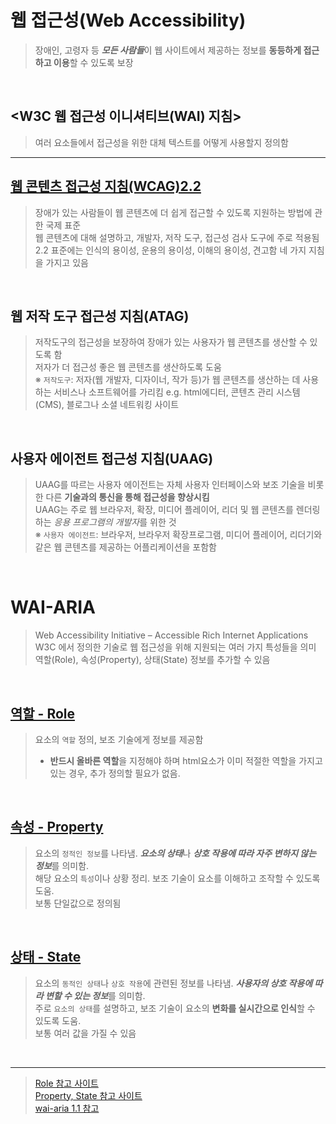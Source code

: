 
# 웹 접근성(Web Accessibility)
> 장애인, 고령자 등 ***모든 사람들***이 웹 사이트에서 제공하는 정보를 **동등하게 접근하고 이용**할 수 있도록 보장

<br/>

## <W3C 웹 접근성 이니셔티브(WAI) 지침>
> 여러 요소들에서 접근성을 위한 대체 텍스트를 어떻게 사용할지 정의함
***

## [웹 콘텐츠 접근성 지침(WCAG)2.2](https://github.com/hiro961227/Dev-Docs/blob/main/Study-Docs/accessibility/WebAccessibility.md)
> 장애가 있는 사람들이 웹 콘텐츠에 더 쉽게 접근할 수 있도록 지원하는 방법에 관한 국제 표준 <br/>
> 웹 콘텐츠에 대해 설명하고, 개발자, 저작 도구, 접근성 검사 도구에 주로 적용됨 <br/>
> 2.2 표준에는 인식의 용이성, 운용의 용이성, 이해의 용이성, 견고함 네 가지 지침을 가지고 있음 <br/>

<br/>

## 웹 저작 도구 접근성 지침(ATAG)
> 저작도구의 접근성을 보장하여 장애가 있는 사용자가 웹 콘텐츠를 생산할 수 있도록 함 <br/>
> 저자가 더 접근성 좋은 웹 콘텐츠를 생산하도록 도움 <br/>
> ※ ```저작도구```: 저자(웹 개발자, 디자이너, 작가 등)가 웹 콘텐츠를 생산하는 데 사용하는 서비스나 소프트웨어를 가리킴 e.g. html에디터, 콘텐츠 관리 시스템(CMS), 블로그나 소셜 네트워킹 사이트

<br/>

## 사용자 에이전트 접근성 지침(UAAG)
> UAAG를 따르는 사용자 에이전트는 자체 사용자 인터페이스와 보조 기술을 비롯한 다른 **기술과의 통신을 통해 접근성을 향상시킴** <br/>
> UAAG는 주로 웹 브라우저, 확장, 미디어 플레이어, 리더 및 웹 콘텐츠를 렌더링하는 *응용 프로그램의 개발자*를 위한 것 <br/>
> ※ ```사용자 에이전트```: 브라우저, 브라우저 확장프로그램, 미디어 플레이어, 리더기와 같은 웹 콘텐츠를 제공하는 어플리케이션을 포함함

<br/>


# WAI-ARIA
> Web Accessibility Initiative – Accessible Rich Internet Applications <br/>
> W3C 에서 정의한 기술로 웹 접근성을 위해 지원되는 여러 가지 특성들을 의미 <br/>
> 역할(Role), 속성(Property), 상태(State) 정보를 추가할 수 있음

<br/>

## [역할 - Role](https://github.com/hiro961227/Dev-Docs/blob/main/Study-Docs/accessibility/Role.md)
> 요소의 ```역할``` 정의, 보조 기술에게 정보를 제공함 <br/>
> * **반드시 올바른 역할**을 지정해야 하며 html요소가 이미 적절한 역할을 가지고 있는 경우, 추가 정의할 필요가 없음.

<br/>

## [속성 - Property](https://github.com/hiro961227/Dev-Docs/blob/main/Study-Docs/accessibility/Property.md)
> 요소의 ```정적인 정보```를 나타냄. ***요소의 상태***나 ***상호 작용에 따라 자주 변하지 않는 정보***를 의미함. <br/>
> 해당 요소의 ```특성```이나 상황 정리. 보조 기술이 요소를 이해하고 조작할 수 있도록 도움. <br/>
> 보통 단일값으로 정의됨

<br/>

## [상태 - State](https://github.com/hiro961227/Dev-Docs/blob/main/Study-Docs/accessibility/State.md)
> 요소의 ```동적인 상태```나 ```상호 작용```에 관련된 정보를 나타냄. ***사용자의 상호 작용에 따라 변할 수 있는 정보***를 의미함. <br/>
> 주로 ```요소의 상태```를 설명하고, 보조 기술이 요소의 **변화를 실시간으로 인식**할 수 있도록 도움. <br/>
> 보통 여러 값을 가질 수 있음

<br/>

***

> [Role 참고 사이트](https://www.w3.org/TR/wai-aria/#roles_categorization) <br/>
> [Property, State 참고 사이트](https://developer.mozilla.org/en-US/docs/Web/Accessibility/ARIA/Attributes) <br/>
> [wai-aria 1.1 참고](https://www.digitala11y.com/wai-aria-1-1-cheat-sheet/)
